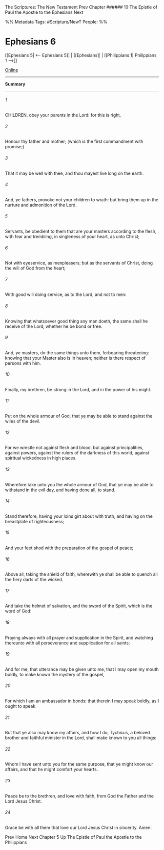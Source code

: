 The Scriptures: The New Testament
Prev
Chapter ###### 10
The Epistle of Paul the Apostle to the Ephesians
Next

%% Metadata
Tags: #Scripture/NewT
People: 
%%
# Ephesians 6
[[Ephesians 5| <-- Ephesians 5]] | [[Ephesians]] | [[Philippians 1| Philippians 1 -->]]

[Online](https://churchofjesuschrist.org/study/scriptures/nt/eph/6?lang=eng)

---
__Summary__



---
###### 1
CHILDREN, obey your parents in the Lord: for this is right.
###### 2
Honour thy father and mother; (which is the first commandment with promise;)
###### 3
That it may be well with thee, and thou mayest live long on the earth.
###### 4
And, ye fathers, provoke not your children to wrath: but bring them up in the nurture and admonition of the Lord.
###### 5
Servants, be obedient to them that are your masters according to the flesh, with fear and trembling, in singleness of your heart, as unto Christ;
###### 6
Not with eyeservice, as menpleasers; but as the servants of Christ, doing the will of God from the heart;
###### 7
With good will doing service, as to the Lord, and not to men:
###### 8
Knowing that whatsoever good thing any man doeth, the same shall he receive of the Lord, whether he be bond or free.
###### 9
And, ye masters, do the same things unto them, forbearing threatening: knowing that your Master also is in heaven; neither is there respect of persons with him.
###### 10
Finally, my brethren, be strong in the Lord, and in the power of his might.
###### 11
Put on the whole armour of God, that ye may be able to stand against the wiles of the devil.
###### 12
For we wrestle not against flesh and blood, but against principalities, against powers, against the rulers of the darkness of this world, against spiritual wickedness in high places.
###### 13
Wherefore take unto you the whole armour of God, that ye may be able to withstand in the evil day, and having done all, to stand.
###### 14
Stand therefore, having your loins girt about with truth, and having on the breastplate of righteousness;
###### 15
And your feet shod with the preparation of the gospel of peace;
###### 16
Above all, taking the shield of faith, wherewith ye shall be able to quench all the fiery darts of the wicked.
###### 17
And take the helmet of salvation, and the sword of the Spirit, which is the word of God:
###### 18
Praying always with all prayer and supplication in the Spirit, and watching thereunto with all perseverance and supplication for all saints;
###### 19
And for me, that utterance may be given unto me, that I may open my mouth boldly, to make known the mystery of the gospel,
###### 20
For which I am an ambassador in bonds: that therein I may speak boldly, as I ought to speak.
###### 21
But that ye also may know my affairs, and how I do, Tychicus, a beloved brother and faithful minister in the Lord, shall make known to you all things:
###### 22
Whom I have sent unto you for the same purpose, that ye might know our affairs, and that he might comfort your hearts.
###### 23
Peace be to the brethren, and love with faith, from God the Father and the Lord Jesus Christ.
###### 24
Grace be with all them that love our Lord Jesus Christ in sincerity. Amen.

Prev
Home
Next
Chapter 5
Up
The Epistle of Paul the Apostle to the Philippians



